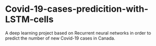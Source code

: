 # Covid-19-cases-predicition-with-LSTM-cells

A deep learning project based on Recurrent neural networks in order to predict the number of new Covid-19 cases in Canada.
